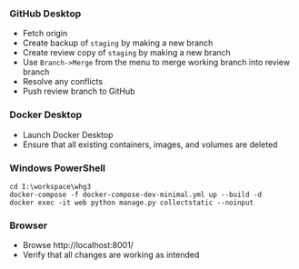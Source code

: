### GitHub Desktop

- Fetch origin
- Create backup of `staging` by making a new branch
- Create review copy of `staging` by making a new branch
- Use `Branch->Merge` from the menu to merge working branch into review branch
- Resolve any conflicts
- Push review branch to GitHub

### Docker Desktop

- Launch Docker Desktop
- Ensure that all existing containers, images, and volumes are deleted

### Windows PowerShell
```
cd I:\workspace\whg3
docker-compose -f docker-compose-dev-minimal.yml up --build -d
docker exec -it web python manage.py collectstatic --noinput
```

### Browser

- Browse http://localhost:8001/
- Verify that all changes are working as intended
